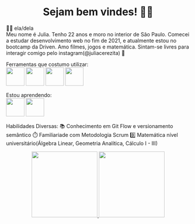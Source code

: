 <h1 align="center"> Sejam bem vindes! 🌺🐱 </h1>

🏳️‍⚧️ ela/dela<br>
Meu nome é Julia. Tenho 22 anos e moro no interior de São Paulo. Comecei a estudar desenvolvimento web no fim de 2021, e atualmente estou no bootcamp da Driven. Amo filmes, jogos e matemática. Sintam-se livres para interagir comigo pelo instagram(@juliacerezita) 💜

Ferramentas que costumo utilizar:
<br>
<img src="https://cdn.jsdelivr.net/gh/devicons/devicon/icons/html5/html5-original.svg" width="50" height="50" /> <img src="https://cdn.jsdelivr.net/gh/devicons/devicon/icons/css3/css3-original.svg" width="50" height="50"/> <img src="https://cdn.jsdelivr.net/gh/devicons/devicon/icons/javascript/javascript-original.svg" width="50" height="50" /> <img src="https://cdn.jsdelivr.net/gh/devicons/devicon/icons/python/python-original.svg" width="50" height="50" />

Estou aprendendo:
<br>
<img src="https://cdn.jsdelivr.net/gh/devicons/devicon/icons/react/react-original.svg" width="50" height="50" /> <img src="https://cdn.jsdelivr.net/gh/devicons/devicon/icons/nodejs/nodejs-original-wordmark.svg"  width="50" height="50" />

Habilidades Diversas:
📚 Conhecimento em Git Flow e versionamento semântico
⏱️ Familiariade com Metodologia Scrum
0️⃣ Matemática nível universitário(Álgebra Linear, Geometria Analítica, Cálculo I - III)

<div align="center">
<a href="https://github.com/Cherrying55">
<img height="180em" src="https://github-readme-stats.vercel.app/api/top-langs/?username=Cherrying55&layout=compact&langs_count=7&theme=dracula"/>
<img height="180em" src="https://github-readme-stats.vercel.app/api?username=Cherrying55&show_icons=true&theme=dracula&include_all_commits=true&count_private=true"/>
</div>
          
          
          
          

<!--
**Cherrying55/Cherrying55** is a ✨ _special_ ✨ repository because its `README.md` (this file) appears on your GitHub profile.

Here are some ideas to get you started:

- 🔭 I’m currently working on ...
- 🌱 I’m currently learning ...
- 👯 I’m looking to collaborate on ...
- 🤔 I’m looking for help with ...
- 💬 Ask me about ...
- 📫 How to reach me: ...
- 😄 Pronouns: ...
- ⚡ Fun fact: ...
-->
